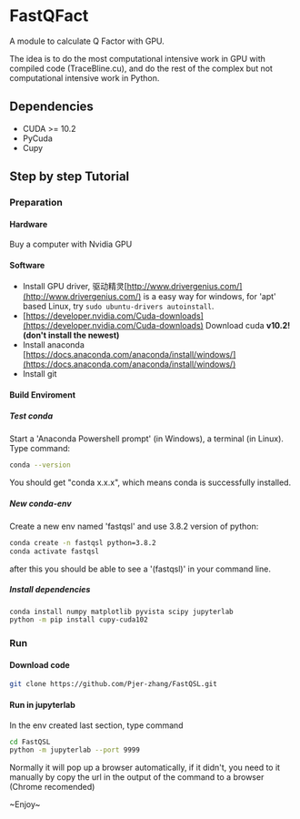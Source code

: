 # FastQFact

A module to calculate Q Factor with GPU.

The idea is to do the most computational intensive work in GPU with compiled code (TraceBline.cu), and do the rest of the complex but not computational intensive work in Python.

## Dependencies

* CUDA >= 10.2
* PyCuda
* Cupy

## Step by step Tutorial

### Preparation

#### Hardware

Buy a computer with Nvidia GPU

#### Software

* Install GPU driver, 驱动精灵[http://www.drivergenius.com/](http://www.drivergenius.com/) is a easy way for windows, for 'apt' based Linux, try ```sudo ubuntu-drivers autoinstall```.
* [https://developer.nvidia.com/Cuda-downloads](https://developer.nvidia.com/Cuda-downloads) Download cuda **v10.2! (don't install the newest)**
* Install anaconda [https://docs.anaconda.com/anaconda/install/windows/](https://docs.anaconda.com/anaconda/install/windows/)
* Install git

#### Build Enviroment

##### Test conda

Start a 'Anaconda Powershell prompt' (in Windows), a terminal (in Linux). Type command:

```bash
conda --version
```

You should get "conda x.x.x", which means conda is successfully installed.

##### New conda-env

Create a new env named 'fastqsl' and use 3.8.2 version of python:

```bash
conda create -n fastqsl python=3.8.2
conda activate fastqsl
```

after this you should be able to see a '(fastqsl)' in your command line.

##### Install dependencies

```bash
conda install numpy matplotlib pyvista scipy jupyterlab
python -m pip install cupy-cuda102 
```

### Run

#### Download code

```bash
git clone https://github.com/Pjer-zhang/FastQSL.git
```

#### Run in jupyterlab

In the env created last section, type command

```bash
cd FastQSL
python -m jupyterlab --port 9999
```

Normally it will pop up a browser automatically, if it didn't, you need to it manually by copy the url in the output of the command to a browser (Chrome recomended)

~Enjoy~